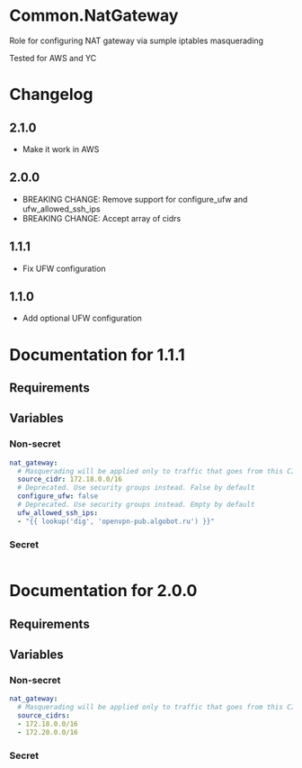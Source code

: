 # Common.NatGateway

Role for configuring NAT gateway via sumple iptables masquerading

Tested for AWS and YC

# Changelog 

## 2.1.0

- Make it work in AWS

## 2.0.0

- BREAKING CHANGE: Remove support for configure_ufw and ufw_allowed_ssh_ips
- BREAKING CHANGE: Accept array of cidrs

## 1.1.1

- Fix UFW configuration

## 1.1.0

- Add optional UFW configuration

# Documentation for 1.1.1

## Requirements

## Variables

### Non-secret

```yaml
nat_gateway:
  # Masquerading will be applied only to traffic that goes from this CIDR
  source_cidr: 172.18.0.0/16
  # Deprecated. Use security groups instead. False by default
  configure_ufw: false
  # Deprecated. Use security groups instead. Empty by default
  ufw_allowed_ssh_ips: 
  - "{{ lookup('dig', 'openvpn-pub.algobot.ru') }}"  
```  

### Secret

```yaml

```

# Documentation for 2.0.0

## Requirements

## Variables

### Non-secret

```yaml
nat_gateway:
  # Masquerading will be applied only to traffic that goes from this CIDRs
  source_cidrs: 
  - 172.18.0.0/16
  - 172.20.0.0/16
```  

### Secret

```yaml

```
